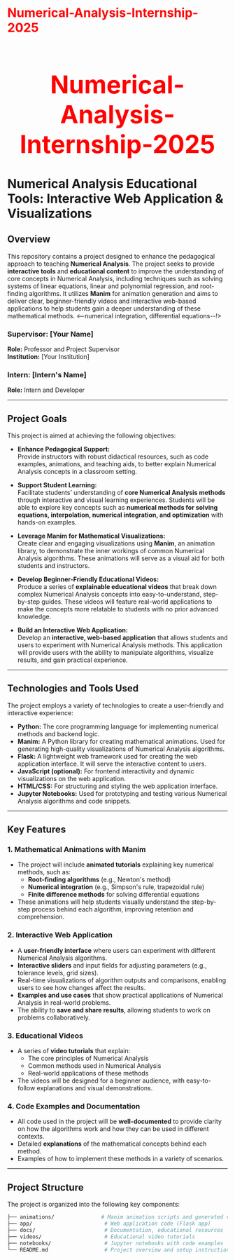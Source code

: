 # <div style="color: red;">Numerical-Analysis-Internship-2025</div>
# <div align="center"><h1 style="color: red;">Numerical-Analysis-Internship-2025</h1></div>

# Numerical Analysis Educational Tools: Interactive Web Application & Visualizations

## Overview

This repository contains a project designed to enhance the pedagogical approach to teaching **Numerical Analysis**. The project seeks to provide **interactive tools** and **educational content** to improve the understanding of core concepts in Numerical Analysis, including techniques such as solving systems of linear equations, linear and polynomial regression, and root-finding algorithms. It utilizes **Manim** for animation generation and aims to deliver clear, beginner-friendly videos and interactive web-based applications to help students gain a deeper understanding of these mathematical methods.
<--numerical integration, differential equations--!>

### Supervisor: [Your Name]  
**Role:** Professor and Project Supervisor  
**Institution:** [Your Institution]

### Intern: [Intern's Name]  
**Role:** Intern and Developer

---

## Project Goals

This project is aimed at achieving the following objectives:

- **Enhance Pedagogical Support:**  
  Provide instructors with robust didactical resources, such as code examples, animations, and teaching aids, to better explain Numerical Analysis concepts in a classroom setting.

- **Support Student Learning:**  
  Facilitate students’ understanding of **core Numerical Analysis methods** through interactive and visual learning experiences. Students will be able to explore key concepts such as **numerical methods for solving equations, interpolation, numerical integration, and optimization** with hands-on examples.

- **Leverage Manim for Mathematical Visualizations:**  
  Create clear and engaging visualizations using **Manim**, an animation library, to demonstrate the inner workings of common Numerical Analysis algorithms. These animations will serve as a visual aid for both students and instructors.

- **Develop Beginner-Friendly Educational Videos:**  
  Produce a series of **explainable educational videos** that break down complex Numerical Analysis concepts into easy-to-understand, step-by-step guides. These videos will feature real-world applications to make the concepts more relatable to students with no prior advanced knowledge.

- **Build an Interactive Web Application:**  
  Develop an **interactive, web-based application** that allows students and users to experiment with Numerical Analysis methods. This application will provide users with the ability to manipulate algorithms, visualize results, and gain practical experience.

---

## Technologies and Tools Used

The project employs a variety of technologies to create a user-friendly and interactive experience:

- **Python:** The core programming language for implementing numerical methods and backend logic.
- **Manim:** A Python library for creating mathematical animations. Used for generating high-quality visualizations of Numerical Analysis algorithms.
- **Flask:** A lightweight web framework used for creating the web application interface. It will serve the interactive content to users.
- **JavaScript (optional):** For frontend interactivity and dynamic visualizations on the web application.
- **HTML/CSS:** For structuring and styling the web application interface.
- **Jupyter Notebooks:** Used for prototyping and testing various Numerical Analysis algorithms and code snippets.

---

## Key Features

### 1. **Mathematical Animations with Manim**
   - The project will include **animated tutorials** explaining key numerical methods, such as:
     - **Root-finding algorithms** (e.g., Newton's method)
     - **Numerical integration** (e.g., Simpson's rule, trapezoidal rule)
     - **Finite difference methods** for solving differential equations
   - These animations will help students visually understand the step-by-step process behind each algorithm, improving retention and comprehension.

### 2. **Interactive Web Application**
   - A **user-friendly interface** where users can experiment with different Numerical Analysis algorithms.
   - **Interactive sliders** and input fields for adjusting parameters (e.g., tolerance levels, grid sizes).
   - Real-time visualizations of algorithm outputs and comparisons, enabling users to see how changes affect the results.
   - **Examples and use cases** that show practical applications of Numerical Analysis in real-world problems.
   - The ability to **save and share results**, allowing students to work on problems collaboratively.

### 3. **Educational Videos**
   - A series of **video tutorials** that explain:
     - The core principles of Numerical Analysis
     - Common methods used in Numerical Analysis
     - Real-world applications of these methods
   - The videos will be designed for a beginner audience, with easy-to-follow explanations and visual demonstrations.

### 4. **Code Examples and Documentation**
   - All code used in the project will be **well-documented** to provide clarity on how the algorithms work and how they can be used in different contexts.
   - Detailed **explanations** of the mathematical concepts behind each method.
   - Examples of how to implement these methods in a variety of scenarios.

---

## Project Structure

The project is organized into the following key components:

```bash
├── animations/               # Manim animation scripts and generated videos
├── app/                       # Web application code (Flask app)
├── docs/                      # Documentation, educational resources
├── videos/                    # Educational video tutorials
├── notebooks/                 # Jupyter notebooks with code examples
└── README.md                  # Project overview and setup instructions
